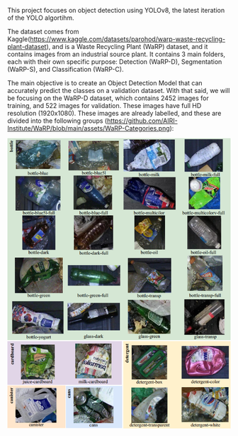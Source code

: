 This project focuses on object detection using YOLOv8, the latest iteration of the YOLO algortihm. 


The dataset comes from Kaggle(https://www.kaggle.com/datasets/parohod/warp-waste-recycling-plant-dataset), and is a Waste Recycling Plant (WaRP) dataset, and it contains images from an industrial source plant. It contains 3 main folders, each with their own specific purpose: Detection (WaRP-D), Segmentation (WaRP-S), and Classification (WaRP-C). 

The main objective is to create an Object Detection Model that can accurately predict the classes on a validation dataset. With that said, we will be focusing on the WaRP-D dataset, which contains 2452 images for training, and 522 images for validation. These images have full HD resolution (1920x1080). These images are already labelled, and these are divided into the following groups (https://github.com/AIRI-Institute/WaRP/blob/main/assets/WaRP-Categories.png):

![Categories](https://raw.githubusercontent.com/AIRI-Institute/WaRP/main/assets/WaRP-Categories.png)
